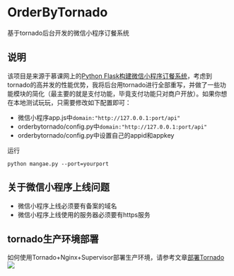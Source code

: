 # OrderByTornado
基于tornado后台开发的微信小程序订餐系统

## 说明
该项目是来源于慕课网上的[Python Flask构建微信小程序订餐系统](https://coding.imooc.com/class/265.html)，考虑到tornado的高并发的性能优势，我将后台用tornado进行全部重写，并做了一些功能模块的简化（最主要的就是支付功能，毕竟支付功能只对商户开放）。如果你想在本地测试玩玩，只需要修改如下配置即可：
* 微信小程序app.js中`domain:"http://127.0.0.1:port/api"`
* orderbytornado/config.py中`domain:"http://127.0.0.1:port/api"`
* orderbytornado/config.py中设置自己的appid和appkey

运行
```
python mangae.py --port=yourport
```

## 关于微信小程序上线问题
* 微信小程序上线必须要有备案的域名
* 微信小程序上线使用的服务器必须要有https服务

## tornado生产环境部署
如何使用Tornado+Nginx+Supervisor部署生产环境，请参考文章[部署Tornado](https://mirrors.segmentfault.com/itt2zh/ch8.html)
![](https://ws1.sinaimg.cn/large/006tNc79gy1fvtvqq2cv7j30j407k0tr.jpg)

